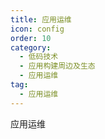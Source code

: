 ```yaml
---
title: 应用运维
icon: config
order: 10
category:
  - 低码技术
  - 应用构建周边及生态
  - 应用运维
tag:
  - 应用运维
---
```


应用运维




